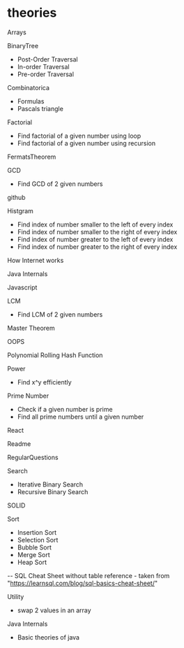# theories

Arrays

BinaryTree
- Post-Order Traversal
- In-order Traversal
- Pre-order Traversal

Combinatorica
- Formulas
- Pascals triangle

Factorial
- Find factorial of a given number using loop
- Find factorial of a given number using recursion

FermatsTheorem

GCD
- Find GCD of 2 given numbers

github

Histgram
- Find index of number smaller to the left of every index
- Find index of number smaller to the right of every index
- Find index of number greater to the left of every index
- Find index of number greater to the right of every index

How Internet works

Java Internals

Javascript

LCM
- Find LCM of 2 given numbers

Master Theorem

OOPS

Polynomial Rolling Hash Function

Power
- Find x^y efficiently

Prime Number
- Check if a given number is prime
- Find all prime numbers until a given number

React

Readme

RegularQuestions

Search
- Iterative Binary Search
- Recursive Binary Search

SOLID

Sort
- Insertion Sort
- Selection Sort
- Bubble Sort
- Merge Sort
- Heap Sort

-- SQL Cheat Sheet without table reference - taken from "https://learnsql.com/blog/sql-basics-cheat-sheet/"

Utility
- swap 2 values in an array

Java Internals
- Basic theories of java